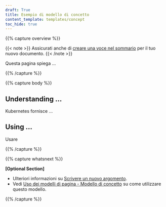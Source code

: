 ```yaml
---
draft: True
title: Esempio di modello di concetto
content_template: templates/concept
toc_hide: true
---
```


{{% capture overview %}}

{{< note >}}
Assicurati anche di [creare una voce nel sommario](/docs/home/contribute/write-new-topic/#creating-an-entry-in-the-table-of-contents) per il tuo nuovo documento.
{{< /note >}}

Questa pagina spiega ...

{{% /capture %}}

{{% capture body %}}

## Understanding ...

Kubernetes fornisce ...


## Using ...

Usare

{{% /capture %}}

{{% capture whatsnext %}}

**[Optional Section]**

* Ulteriori informazioni su [Scrivere un nuovo argomento](/docs/home/contribuisci/scrivi-nuovo-argomento/).
* Vedi [Uso dei modelli di pagina - Modello di concetto](/docs/home/contribuis/page-templates/#concept_template) su come utilizzare questo modello.

{{% /capture %}}


